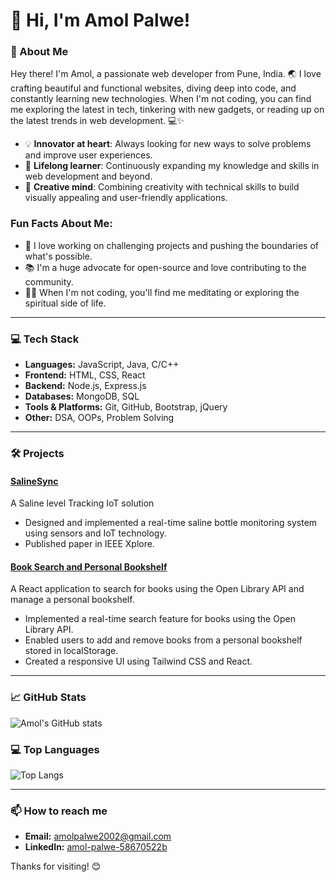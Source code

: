 # 👋 Hi, I'm Amol Palwe!

### 🚀 About Me
Hey there! I'm Amol, a passionate web developer from Pune, India. 🌏 I love crafting beautiful and functional websites, diving deep into code, and constantly learning new technologies. When I'm not coding, you can find me exploring the latest in tech, tinkering with new gadgets, or reading up on the latest trends in web development. 💻✨

- 💡 **Innovator at heart**: Always looking for new ways to solve problems and improve user experiences.
- 🌱 **Lifelong learner**: Continuously expanding my knowledge and skills in web development and beyond.
- 🎨 **Creative mind**: Combining creativity with technical skills to build visually appealing and user-friendly applications.

### Fun Facts About Me:
- 🚀 I love working on challenging projects and pushing the boundaries of what's possible.
- 📚 I'm a huge advocate for open-source and love contributing to the community.
- 🧘‍♂️ When I'm not coding, you'll find me meditating or exploring the spiritual side of life.

---

### 💻 Tech Stack
- **Languages:** JavaScript, Java, C/C++
- **Frontend:** HTML, CSS, React
- **Backend:** Node.js, Express.js
- **Databases:** MongoDB, SQL
- **Tools & Platforms:** Git, GitHub, Bootstrap, jQuery
- **Other:** DSA, OOPs, Problem Solving

---

### 🛠 Projects
#### [SalineSync](https://ieeexplore.ieee.org/document/10370284)
A Saline level Tracking IoT solution
- Designed and implemented a real-time saline bottle monitoring system using sensors and IoT technology.
- Published paper in IEEE Xplore.

#### [Book Search and Personal Bookshelf](https://github.com/amolpalwe2002/Search-Book---React-Project)
A React application to search for books using the Open Library API and manage a personal bookshelf.
- Implemented a real-time search feature for books using the Open Library API.
- Enabled users to add and remove books from a personal bookshelf stored in localStorage.
- Created a responsive UI using Tailwind CSS and React.

---

### 📈 GitHub Stats
![Amol's GitHub stats](https://github-readme-stats.vercel.app/api?username=amolpalwe2002&show_icons=true&theme=radical)

### 💻 Top Languages
![Top Langs](https://github-readme-stats.vercel.app/api/top-langs/?username=amolpalwe2002&layout=compact&theme=radical)

---

### 📫 How to reach me
- **Email:** [amolpalwe2002@gmail.com](mailto:amolpalwe2002@gmail.com)
- **LinkedIn:** [amol-palwe-58670522b](http://www.linkedin.com/in/amol-palwe-58670522b)

Thanks for visiting! 😊
